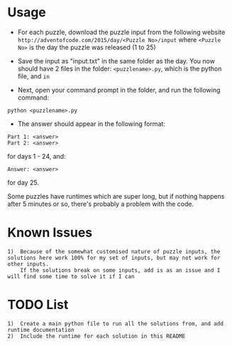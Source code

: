 # Usage #
* For each puzzle, download the puzzle input from the following website ```http://adventofcode.com/2015/day/<Puzzle No>/input``` where ```<Puzzle No>``` is the day the puzzle was released (1 to 25)
    
* Save the input as "input.txt" in the same folder as the day. You now should have 2 files in the folder:
            ```<puzzlename>.py```, which is the python file, and ```in```
            
* Next, open your command prompt in the folder, and run the following command:
```Batchfile
python <puzzlename>.py
```         
    
* The answer should appear in the following format:
```Batchfile
Part 1: <answer>
Part 2: <answer>
```
for days 1 - 24, and:
```Batchfile        
Answer: <answer>
```
for day 25.
            
Some puzzles have runtimes which are super long, but if nothing happens after 5 minutes or so, there's probably a problem with the code.
        
# Known Issues #
    1)  Because of the somewhat customised nature of puzzle inputs, the solutions here work 100% for my set of inputs, but may not work for other inputs.
        If the solutions break on some inputs, add is as an issue and I will find some time to solve it if I can
    
# TODO List #
    1)  Create a main python file to run all the solutions from, and add runtime documentation
    2)  Include the runtime for each solution in this README